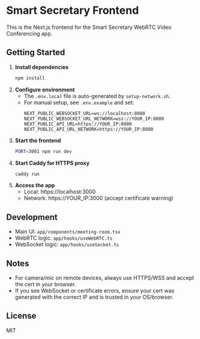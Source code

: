 # Smart Secretary Frontend

This is the Next.js frontend for the Smart Secretary WebRTC Video Conferencing app.

## Getting Started

1. **Install dependencies**
   ```bash
   npm install
   ```
2. **Configure environment**
   - The `.env.local` file is auto-generated by `setup-network.sh`.
   - For manual setup, see `.env.example` and set:
     ```env
     NEXT_PUBLIC_WEBSOCKET_URL=ws://localhost:8080
     NEXT_PUBLIC_WEBSOCKET_URL_NETWORK=wss://YOUR_IP:8080
     NEXT_PUBLIC_API_URL=https://YOUR_IP:8080
     NEXT_PUBLIC_API_URL_NETWORK=https://YOUR_IP:8080
     ```
3. **Start the frontend**
   ```bash
   PORT=3001 npm run dev
   ```
4. **Start Caddy for HTTPS proxy**
   ```bash
   caddy run
   ```
5. **Access the app**
   - Local: https://localhost:3000
   - Network: https://YOUR_IP:3000 (accept certificate warning)

## Development
- Main UI: `app/components/meeting-room.tsx`
- WebRTC logic: `app/hooks/useWebRTC.ts`
- WebSocket logic: `app/hooks/useSocket.ts`

## Notes
- For camera/mic on remote devices, always use HTTPS/WSS and accept the cert in your browser.
- If you see WebSocket or certificate errors, ensure your cert was generated with the correct IP and is trusted in your OS/browser.

## License
MIT

